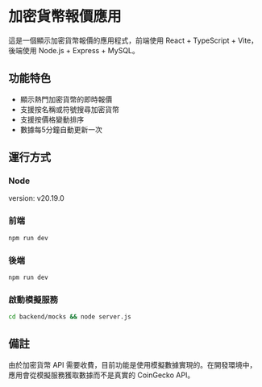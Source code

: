 # 加密貨幣報價應用

這是一個顯示加密貨幣報價的應用程式，前端使用 React + TypeScript + Vite，後端使用 Node.js + Express + MySQL。

## 功能特色

- 顯示熱門加密貨幣的即時報價
- 支援按名稱或符號搜尋加密貨幣
- 支援按價格變動排序
- 數據每5分鐘自動更新一次

## 運行方式

### Node

version: v20.19.0

### 前端

```bash
npm run dev
```

### 後端

```bash
npm run dev
```

### 啟動模擬服務

```bash
cd backend/mocks && node server.js
```

## 備註

由於加密貨幣 API 需要收費，目前功能是使用模擬數據實現的。在開發環境中，應用會從模擬服務獲取數據而不是真實的 CoinGecko API。